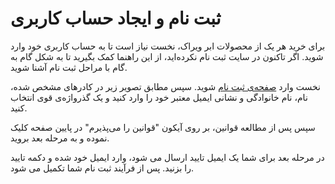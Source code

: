 # ثبت نام و ایجاد حساب کاربری

برای خرید هر یک از محصولات ابر ویراک، نخست نیاز است تا به حساب کاربری خود وارد شوید. اگر تاکنون در سایت ثبت نام نکرده‌اید، از این راهنما کمک بگیرید تا به ‌شکل گام به گام با مراحل ثبت نام آشنا شوید.

نخست وارد [صفحه‌ی ثبت ‌نام](https://panel.virakcloud.com/user/register) شوید. سپس مطابق تصویر زیر در کادرهای مشخص شده، نام، نام خانوادگی و نشانی ایمیل معتبر خود را وارد کنید و یک گذرواژه‌ی قوی انتخاب کنید.

سپس پس از مطالعه قوانین، بر روی آیکون "قوانین را می‌پذیرم" در پایین صفحه کلیک نموده و به مرحله بعد بروید.


<DarkModeImage
  dark-src="/images/guides/fa/dark/user/register.png"
  light-src="/images/guides/fa/light/user/register.png"
  alt="Registration image"
/>

در مرحله بعد برای شما یک ایمیل تایید ارسال می شود، وارد ایمیل خود شده و دکمه تایید را بزنید.  پس از فرآیند ثبت نام شما تکمیل می شود.
